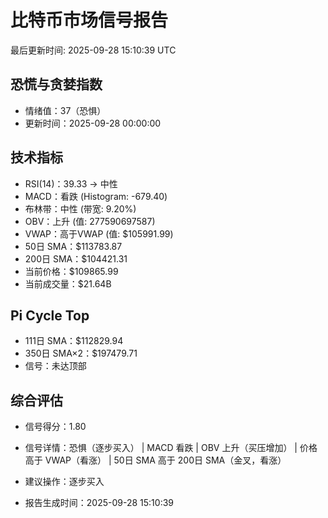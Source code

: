 # 比特币市场信号报告

最后更新时间: 2025-09-28 15:10:39 UTC

## 恐慌与贪婪指数
- 情绪值：37（恐惧）
- 更新时间：2025-09-28 00:00:00

## 技术指标
- RSI(14)：39.33 → 中性
- MACD：看跌 (Histogram: -679.40)
- 布林带：中性 (带宽: 9.20%)
- OBV：上升 (值: 277590697587)
- VWAP：高于VWAP (值: $105991.99)
- 50日 SMA：$113783.87
- 200日 SMA：$104421.31
- 当前价格：$109865.99
- 当前成交量：$21.64B

## Pi Cycle Top
- 111日 SMA：$112829.94
- 350日 SMA×2：$197479.71
- 信号：未达顶部

## 综合评估
- 信号得分：1.80
- 信号详情：恐惧（逐步买入） | MACD 看跌 | OBV 上升（买压增加） | 价格高于 VWAP（看涨） | 50日 SMA 高于 200日 SMA（金叉，看涨）
- 建议操作：逐步买入

- 报告生成时间：2025-09-28 15:10:39